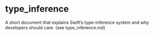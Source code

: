 # type_inference
A short document that explains Swift’s type-inference system and why developers should care. (see type_inference.md)
